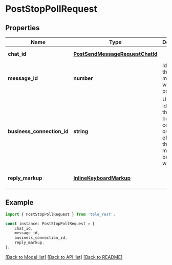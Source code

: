 # PostStopPollRequest


## Properties

Name | Type | Description | Notes
------------ | ------------- | ------------- | -------------
**chat_id** | [**PostSendMessageRequestChatId**](PostSendMessageRequestChatId.md) |  | [default to undefined]
**message_id** | **number** | Identifier of the original message with the poll | [default to undefined]
**business_connection_id** | **string** | Unique identifier of the business connection on behalf of which the message to be edited was sent | [optional] [default to undefined]
**reply_markup** | [**InlineKeyboardMarkup**](InlineKeyboardMarkup.md) |  | [optional] [default to undefined]

## Example

```typescript
import { PostStopPollRequest } from 'tele_rest';

const instance: PostStopPollRequest = {
    chat_id,
    message_id,
    business_connection_id,
    reply_markup,
};
```

[[Back to Model list]](../README.md#documentation-for-models) [[Back to API list]](../README.md#documentation-for-api-endpoints) [[Back to README]](../README.md)
